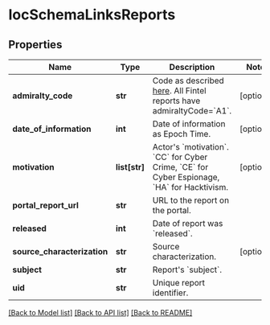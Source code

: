 # IocSchemaLinksReports


## Properties
Name | Type | Description | Notes
------------ | ------------- | ------------- | -------------
**admiralty_code** | **str** | Code as described [here](http://en.wikipedia.org/wiki/Admiralty_code). All Fintel reports have admiraltyCode&#x3D;&#x60;A1&#x60;. | [optional] 
**date_of_information** | **int** | Date of information as Epoch Time. | [optional] 
**motivation** | **list[str]** | Actor&#39;s &#x60;motivation&#x60;. &#x60;CC&#x60; for Cyber Crime, &#x60;CE&#x60; for Cyber Espionage, &#x60;HA&#x60; for Hacktivism. | [optional] 
**portal_report_url** | **str** | URL to the report on the portal. | 
**released** | **int** | Date of report was &#x60;released&#x60;. | 
**source_characterization** | **str** | Source characterization. | [optional] 
**subject** | **str** | Report&#39;s &#x60;subject&#x60;. | 
**uid** | **str** | Unique report identifier. | 

[[Back to Model list]](../README.md#documentation-for-models) [[Back to API list]](../README.md#documentation-for-api-endpoints) [[Back to README]](../README.md)


